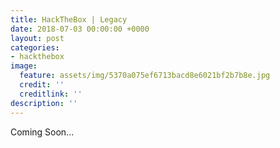 ```yaml
---
title: HackTheBox | Legacy
date: 2018-07-03 00:00:00 +0000
layout: post
categories:
- hackthebox
image:
  feature: assets/img/5370a075ef6713bacd8e6021bf2b7b8e.jpg
  credit: ''
  creditlink: ''
description: ''
---
```

Coming Soon...